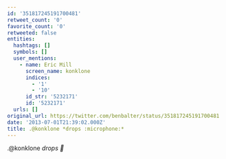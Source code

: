 ```yaml
---
id: '351817245191700481'
retweet_count: '0'
favorite_count: '0'
retweeted: false
entities:
  hashtags: []
  symbols: []
  user_mentions:
    - name: Eric Mill
      screen_name: konklone
      indices:
        - '1'
        - '10'
      id_str: '5232171'
      id: '5232171'
  urls: []
original_url: https://twitter.com/benbalter/status/351817245191700481
date: '2013-07-01T21:39:02.000Z'
title: .@konklone *drops :microphone:*
---
```


.@konklone *drops :microphone:*
